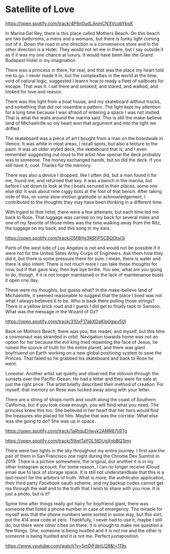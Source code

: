 # Satellite of Love

https://open.spotify.com/track/4P6n0udLAnmCNXVcobYbsK

In Marina Del Rey, there is this place called Mothers Beach. On this beach are two bathrroms, a mens and a womans, but there is funky light coming out of it. Down the road in one direction is a convenience store and in the other direction is a Hotel. They would not let me in there, but I say outside it as if it was my one chance at luxury. It would have been like the Grand Budapest Hotel in my imagination.

There was a princess in there, for real, and that was the place my heart told me to go. I never made it in, but the complexities in the world at the time, void of natural logic, suggested I leanrn how to ready a fleet of sailboats for escape. That was it. I sat there and smoked, and stared, and walked, and looked for love and reason.

There was this light from a boat house, and my skateboard without trucks, and something that did not resemble a pattern. The light kept my attention for a long time because I was afraod of entering a space I was not invited. That is what the walls around the marina said. This is still the make-believe land of Michaelville so my heart won that argument and into the light we drifted.

The skateboard was a piece of art I bought from a man on the boardwalk in Venice. It was white in most areas, I recall spots, but also a texture to the paint. It was an older styled deck, the skateboard that is, and I even remember suggesting out-loud to the artist how special the deck probably was to someone. The money exchanged hands, but so did the deck. If you still have it, cool. Thanks for the memory.

There was also a device I dropped, like I often did, but a man found it for me, found me, and returned that key. It was a bench in the marina, but before I sat down to look at the j boats secured in their places, some one else did. It was about nine ciggy buts at the foot of that bench. After taking note of this, iin some slow-motion gratitude or acknowledgement, I contributed to the thoughts they may have been thinking in a different time.

With trgard to _that_ hotel, there were a few attempts, but each time led me back to Rose. That luggage was carried on my back for several miles and one of my favorite of those miles was the time walking away from the Ritz, the luggage on my back, and this song in my ears.

https://open.spotify.com/track/05f8Hg3RSfiPSCBQOtxl3i

Parts of the west side of Los Angeles is not and would not be possible if it were not for the United Sates Army Corps of Engineers. Ask them how they did it, but there is some pressure there for sure. I mean, there is water and there is also intent. There is not much more I can take those thoughts for now, but if that gave way, then bye bye birdie. You see, what are you going to do, though, if it is not longer maintained or the lack of maintenance busts it open one day.

These were my thoughts, but guess what? In the make-believe land of Michaelville, it seemed reasonable to suggest that the place I lived was not what I always believed it to be. Who is back there pulling those strings? There is a yellow brick road and I guess I did get to finally taok to Samson. What was the message in the Wizard of Oz?

https://open.spotify.com/track/310xF17abXDaKlq0gwv50l

Back on Mothers Beach, there was you, the reader, and myself, but this time a cosmonaut was stranded in orbit. Navigation towards home was not an option for her because the evil king tried repainting the face of Jesus, he ruined the source of truth for the entire planet, and there was giant boyfriuend on Earth working on a new global positioing system to save the Princes. That failed so he grabbed his skateboard and back to Rose he went.

Lonestar. Another artist sat quielty and observed the oblivion through the sunsets over the Pacific Ocean. He had a letter and they were for sale at just the right price. The artist briefly described their method of creation. For myself, that memory on Rose was tucked away along with your letter.

There are a string of shops north and south along the coast of Southern California, but if you look close enough, you will fiind what you need. The princess knew this too. She believed in her heart that her hero would find the treasures she placed for him. Maybe that was the corridor. What else was she going to do? She was up in space.

https://open.spotify.com/track/1aRtduEHwvk2AMR87ji9Tg

https://open.spotify.com/track/59wlTaYOL5tDUgXnbBQ3my

There were two lights in the sky throughout my entire journey. I first saw the pair of them in San Francisco one night during the Chrome Dev Summit in 2019. There is a picture somewhere, the original, but another it is in my other Instagram account. For some reason, I can no longer receive iCloud email due to lack of storage space. It is still not understandbale that this is a last-resort for the arbitors of truth. What is more, the authticator application, their third party _Facebook_ oauth scheme, and my backup codes cannot get me through the wall and to the truth that I wish to share with you now. It is just a photo, but is it?

Spme time after things really got hairy for boyfriend giant, there was someone that listed a phone number in case of emergency. The miracle for myself was that the phone numbers were sorted in some way, but this sort, put the 414 area code at zero. Thankfully, I never had to use it, maybe I still do, but there were other cities on there. It is enough to make me question a few things. One, someone is being hustled and it is not me and the other is someone is being hustled and it is not me. Perfect juxtaposition.

https://www.youtube.com/watch?v=5mDjFdetU28&t=119s

